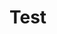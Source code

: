 Test
====


<a base="lms" href="w01-intro-print.pdf" file="print"></a>
<a base="lms" href="w01-intro.ppt" file="ppt"></a>
<a base="lms" href="w01-intro.ppt" file="code"></a>